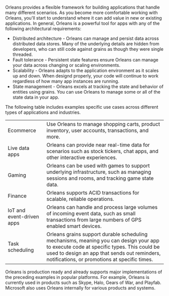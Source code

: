 Orleans provides a flexible framework for building applications that handle many different scenarios. As you become more comfortable working with Orleans, you'll start to understand where it can add value in new or existing applications. In general, Orleans is a powerful tool for apps with any of the following architectural requirements:

* Distributed architecture - Orleans can manage and persist data across distributed data stores. Many of the underlying details are hidden from developers, who can still code against grains as though they were single threaded.
* Fault tolerance - Persistent state features ensure Orleans can manage your data across changing or scaling environments.
* Scalability - Orleans adapts to the application environment as it scales up and down. When designd properly, your code will continue to work regardless of how many app instances are running.
* State management - Orleans excels at tracking the state and behavior of entities using grains. You can use Orleans to manage some or all of the state data in your app.

The following table includes examples specific use cases across different types of applications and industries.

|          |      |
|---------|---------|
|Ecommerce     |  Use Orleans to manage shopping carts, product inventory, user accounts, transactions, and more.      |
|Live data apps     | Orleans can provide near real-time data for scenarios such as stock tickers, chat apps, and other interactive experiences.         |
|Gaming     | Orleans can be used with games to support underlying infrastructure, such as managing sessions and rooms, and tracking game state data.         |
|Finance     | Orleans supports ACID transactions for scalable, reliable operations.         |
|IoT and event-driven apps     |  Orleans can handle and process large volumes of incoming event data, such as small transactions from large numbers of GPS enabled smart devices.       |
| Task scheduling | Orleans grains support durable scheduling mechanisms, meaning you can design your app to execute code at specific types. This could be used to design an app that sends out reminders, notifications, or promotions at specific times. |

Orleans is production ready and already supports major implementations of the preceding examples in popular platforms. For example, Orleans is currently used in products such as Skype, Halo, Gears of War, and Playfab. Microsoft also uses Orleans internally for various products and systems.
